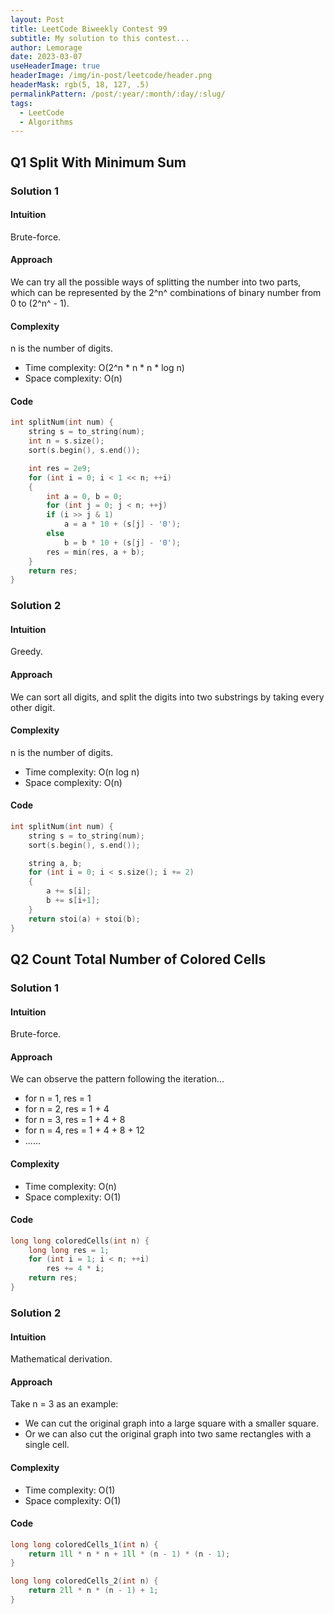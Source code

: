 ```yaml
---
layout: Post
title: LeetCode Biweekly Contest 99
subtitle: My solution to this contest...
author: Lemorage
date: 2023-03-07
useHeaderImage: true
headerImage: /img/in-post/leetcode/header.png
headerMask: rgb(5, 18, 127, .5)
permalinkPattern: /post/:year/:month/:day/:slug/
tags:
  - LeetCode
  - Algorithms
---
```


## Q1 Split With Minimum Sum

### Solution 1

#### Intuition

Brute-force.

#### Approach

We can try all the possible ways of splitting the number into two parts, which can be represented by the 2^n^ combinations of binary number from 0 to (2^n^ - 1).

#### Complexity

 n is the number of digits.

- Time complexity: O(2^n * n * n * log n)
- Space complexity: O(n)
    
#### Code

```cpp
int splitNum(int num) {
    string s = to_string(num);
    int n = s.size();
    sort(s.begin(), s.end());

    int res = 2e9;
    for (int i = 0; i < 1 << n; ++i)
    {
        int a = 0, b = 0;
        for (int j = 0; j < n; ++j)
        if (i >> j & 1)
            a = a * 10 + (s[j] - '0');
    	else
            b = b * 10 + (s[j] - '0');
        res = min(res, a + b);
    } 
    return res;
}
```

### Solution 2

#### Intuition

Greedy.

#### Approach

We can sort all digits, and split the digits into two substrings by taking every other digit.

#### Complexity

 n is the number of digits.

- Time complexity: O(n log n)
- Space complexity: O(n)

#### Code

```cpp
int splitNum(int num) {
    string s = to_string(num);
    sort(s.begin(), s.end());

    string a, b;
    for (int i = 0; i < s.size(); i += 2)
    {
        a += s[i];
        b += s[i+1];
    }
    return stoi(a) + stoi(b);
}
```



## Q2 Count Total Number of Colored Cells

### Solution 1

#### Intuition

Brute-force.

#### Approach

We can observe the pattern following the iteration... 
- for n = 1, res = 1
- for n = 2, res = 1 + 4
- for n = 3, res = 1 + 4 + 8
- for n = 4, res = 1 + 4 + 8 + 12
- ......

#### Complexity

- Time complexity: O(n)
- Space complexity: O(1)
    
#### Code

```cpp
long long coloredCells(int n) {
    long long res = 1;
    for (int i = 1; i < n; ++i)
        res += 4 * i;
    return res;
}
```

### Solution 2

#### Intuition

Mathematical derivation.

#### Approach

Take n = 3 as an example:
- We can cut the original graph into a large square with a smaller square.
- Or we can also cut the original graph into two same rectangles with a single cell. 

#### Complexity

- Time complexity: O(1)
- Space complexity: O(1)

#### Code

```cpp
long long coloredCells_1(int n) {
    return 1ll * n * n + 1ll * (n - 1) * (n - 1);
}

long long coloredCells_2(int n) {
    return 2ll * n * (n - 1) + 1;
}
```



